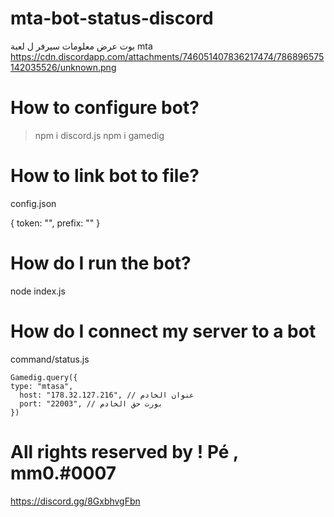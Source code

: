 # mta-bot-status-discord
بوت عرض معلومات سيرفر ل لعبة mta
https://cdn.discordapp.com/attachments/746051407836217474/786896575142035526/unknown.png
# How to configure bot?

> npm i discord.js
> npm i gamedig

# How to link bot to file?

config.json

{
token: "",
prefix: ""
}

# How do I run the bot?

node index.js

# How do I connect my server to a bot

command/status.js

    Gamedig.query({
	type: "mtasa",
      host: "178.32.127.216", // عنوان الخادم
      port: "22003", // بورت حق الخادم
    })

# All rights reserved by ! Pé , mm0.#0007

https://discord.gg/8GxbhvgFbn
